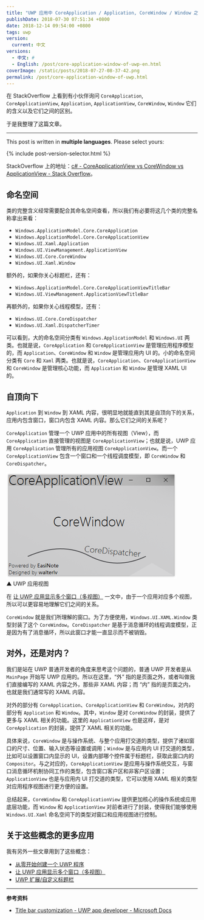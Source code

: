 ```yaml
---
title: "UWP 应用中 CoreApplication / Application, CoreWindow / Window 之间的区别"
publishDate: 2018-07-30 07:51:34 +0800
date: 2018-12-14 09:54:00 +0800
tags: uwp
version:
  current: 中文
versions:
  - 中文: #
  - English: /post/core-application-window-of-uwp-en.html
coverImage: /static/posts/2018-07-27-08-37-42.png
permalink: /post/core-application-window-of-uwp.html
---
```


在 StackOverflow 上看到有小伙伴询问 `CoreApplication`, `CoreApplicationView`, `Application`, `ApplicationView`, `CoreWindow`, `Window` 它们的含义以及它们之间的区别。

于是我整理了这篇文章。

---

This post is written in **multiple languages**. Please select yours:

{% include post-version-selector.html %}

StackOverflow 上的地址：[c# - CoreApplicationView vs CoreWindow vs ApplicationView - Stack Overflow](https://stackoverflow.com/a/51585979/6233938)。

<div id="toc"></div>

## 命名空间

类的完整含义经常需要配合其命名空间查看，所以我们有必要将这几个类的完整名称拿出来看：

- `Windows.ApplicationModel.Core.CoreApplication`
- `Windows.ApplicationModel.Core.CoreApplicationView`
- `Windows.UI.Xaml.Application`
- `Windows.UI.ViewManagement.ApplicationView`
- `Windows.UI.Core.CoreWindow`
- `Windows.UI.Xaml.Window`

额外的，如果你关心标题栏，还有：

- `Windows.ApplicationModel.Core.CoreApplicationViewTitleBar`
- `Windows.UI.ViewManagement.ApplicationViewTitleBar`

再额外的，如果你关心线程模型，还有：

- `Windows.UI.Core.CoreDispatcher`
- `Windows.UI.Xaml.DispatcherTimer`

可以看到，大的命名空间分类有 `Windows.ApplicationModel` 和 `Windows.UI` 两类。也就是说，`CoreApplication` 和 `CoreApplicationView` 是管理应用程序模型的，而 `Application`、`CoreWindow` 和 `Window` 是管理应用内 UI 的。小的命名空间分类有 `Core` 和 `Xaml` 两类。也就是说，`CoreApplication`、`CoreApplicationView` 和 `CoreWindow` 是管理核心功能，而 `Application` 和 `Window` 是管理 XAML UI 的。

## 自顶向下

`Application` 到 `Window` 到 XAML 内容，很明显地就能直到其是自顶向下的关系，应用内包含窗口，窗口内包含 XAML 内容。那么它们之间的关系呢？

`CoreApplication` 管理一个 UWP 应用中的所有视图（View），而 `CoreApplication` 直接管理的视图是 `CoreApplicationView`；也就是说，UWP 应用 `CoreApplication` 管理所有的应用视图 `CoreApplicationView`。而一个 `CoreApplicationView` 包含一个窗口和一个线程调度模型，即 `CoreWindow` 和 `CoreDispatcher`。

![UWP 应用视图](/static/posts/2018-07-27-08-37-42.png)  
▲ UWP 应用视图

在 [让 UWP 应用显示多个窗口（多视图）](/post/show-multiple-views-for-an-uwp-app) 一文中，由于一个应用对应多个视图，所以可以更容易地理解它们之间的关系。

`CoreWindow` 就是我们所理解的窗口。为了方便使用，`Windows.UI.XAML.Window` 类型封装了这个 `CoreWindow`。`CoreDispatcher` 是基于消息循环的线程调度模型，正是因为有了消息循环，所以此窗口才能一直显示而不被销毁。

## 对外，还是对内？

我们是站在 UWP 普通开发者的角度来思考这个问题的，普通 UWP 开发者是从 `MainPage` 开始写 UWP 应用的。所以在这里，“外” 指的是页面之外，或者叫做我们直接编写的 XAML 内容之外，那些非 XAML 内容；而 “内” 指的是页面之内，也就是我们通常写的 XAML 内容。

对外的部分有 `CoreApplication`、`CoreApplicationView` 和 `CoreWindow`，对内的部分有 `Application` 和 `Window`。其中，`Window` 是对 `CoreWindow` 的封装，提供了更多与 XAML 相关的功能。这里的 `ApplicationView` 也是这样，是对 `CoreApplication` 的封装，提供了 XAML 相关的功能。

具体来说，`CoreWindow` 是与操作系统、与整个应用打交道的类型，提供了诸如窗口的尺寸、位置、输入状态等设置或调用；`Window` 是与应用内 UI 打交道的类型，比如可以设置窗口内显示的 UI，设置内部哪个控件属于标题栏，获取此窗口内的 `Compositor`。与之对应的，`CoreApplicationView` 是应用与操作系统交互，与窗口消息循环机制协同工作的类型，包含窗口客户区和非客户区设置；`ApplicationView` 也是与应用内 UI 打交道的类型，它可以使用 XAML 相关的类型对应用程序视图进行更方便的设置。

总结起来，`CoreWindow` 和 `CoreApplicationView` 提供更加核心的操作系统或应用底层功能，而 `Window` 和 `ApplicationView` 对前者进行了封装，使得我们能够使用 `Windows.UI.Xaml` 命名空间下的类型对窗口和应用视图进行控制。

## 关于这些概念的更多应用

我有另外一些文章用到了这些概念：

- [从零开始创建一个 UWP 程序](/post/create-uwp-app-from-zero-1)
- [让 UWP 应用显示多个窗口（多视图）](/post/show-multiple-views-for-an-uwp-app)
- [UWP 扩展/自定义标题栏](/post/tips-for-customize-uwp-title-bar)

---

**参考资料**

- [Title bar customization - UWP app developer - Microsoft Docs](https://docs.microsoft.com/en-us/windows/uwp/design/shell/title-bar?wt.mc_id=MVP)



